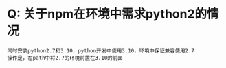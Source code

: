 
# Q: 关于npm在环境中需求python2的情况
```
同时安装python2.7和3.10，python开发中使用3.10，环境中保证兼容使用2.7
操作是，在path中将2.7的环境前置在3.10的前面

```